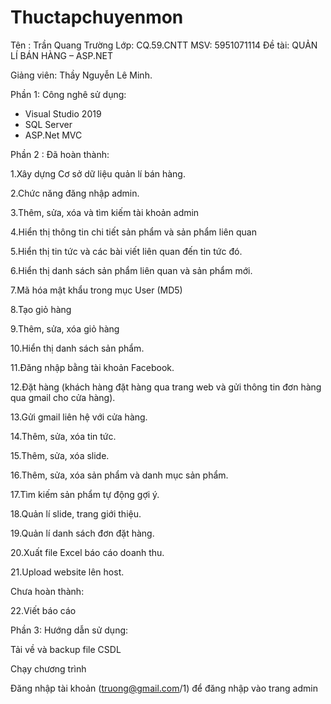 # Thuctapchuyenmon
Tên : Trần Quang Trường
Lớp: CQ.59.CNTT
MSV: 5951071114
Đề tài: QUẢN LÍ BÁN HÀNG – ASP.NET

Giảng viên: Thầy Nguyễn Lê Minh.

Phần 1: Công nghê sử dụng:
- Visual Studio 2019
-  SQL Server
- ASP.Net MVC

Phần 2 : 
Đã hoàn thành:

1.Xây dựng Cơ sở dữ liệu quản lí bán hàng.

2.Chức năng đăng nhập admin.

3.Thêm, sửa, xóa và tìm kiếm tài khoản admin

4.Hiển thị thông tin chi tiết sản phẩm và sản phẩm liên quan

5.Hiển thị tin tức và các bài viết liên quan đến tin tức đó.

6.Hiển thị danh sách sản phẩm liên quan và sản phẩm mới.

7.Mã hóa mật khẩu trong mục User (MD5)

8.Tạo giỏ hàng

9.Thêm, sửa, xóa giỏ hàng

10.Hiển thị danh sách sản phẩm.

11.Đăng nhập bằng tài khoản Facebook.

12.Đặt hàng (khách hàng đặt hàng qua trang web và gửi thông tin đơn hàng qua gmail cho cửa hàng).

13.Gửi gmail liên hệ với cửa hàng.

14.Thêm, sửa, xóa tin tức.

15.Thêm, sửa, xóa slide.

16.Thêm, sửa, xóa sản phẩm và danh mục sản phẩm.

17.Tìm kiếm sản phẩm tự động gợi ý.

18.Quản lí slide, trang giới thiệu.

19.Quản lí danh sách đơn đặt hàng.

20.Xuất file Excel báo cáo doanh thu.

21.Upload website lên host.

Chưa hoàn thành:

22.Viết báo cáo

Phần 3: Hướng dẫn sử dụng:

Tải về và backup file CSDL

Chạy chương trình

Đăng nhập tài khoản (truong@gmail.com/1) để đăng nhập vào trang admin

